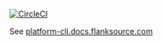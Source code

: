 
[![CircleCI](https://circleci.com/gh/flanksource/platform-cli.svg?style=svg)](https://circleci.com/gh/flanksource/platform-cli)

See [platform-cli.docs.flanksource.com](https://platform-cli.docs.flanksource.com)
